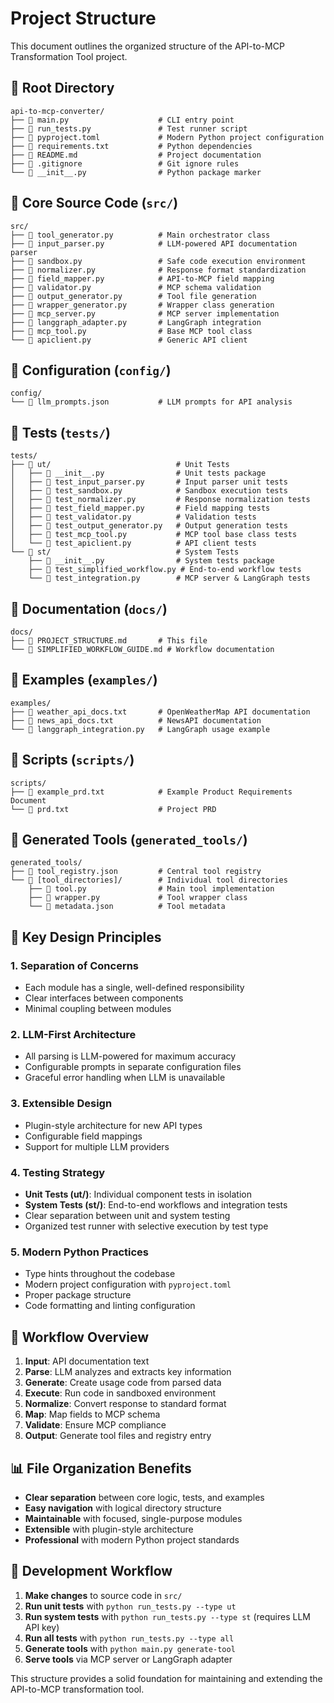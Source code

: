 # Project Structure

This document outlines the organized structure of the API-to-MCP Transformation Tool project.

## 📁 Root Directory

```
api-to-mcp-converter/
├── 📄 main.py                    # CLI entry point
├── 📄 run_tests.py               # Test runner script
├── 📄 pyproject.toml             # Modern Python project configuration
├── 📄 requirements.txt           # Python dependencies
├── 📄 README.md                  # Project documentation
├── 📄 .gitignore                 # Git ignore rules
└── 📄 __init__.py                # Python package marker
```

## 📁 Core Source Code (`src/`)

```
src/
├── 📄 tool_generator.py          # Main orchestrator class
├── 📄 input_parser.py            # LLM-powered API documentation parser
├── 📄 sandbox.py                 # Safe code execution environment
├── 📄 normalizer.py              # Response format standardization
├── 📄 field_mapper.py            # API-to-MCP field mapping
├── 📄 validator.py               # MCP schema validation
├── 📄 output_generator.py        # Tool file generation
├── 📄 wrapper_generator.py       # Wrapper class generation
├── 📄 mcp_server.py              # MCP server implementation
├── 📄 langgraph_adapter.py       # LangGraph integration
├── 📄 mcp_tool.py                # Base MCP tool class
└── 📄 apiclient.py               # Generic API client
```

## 📁 Configuration (`config/`)

```
config/
└── 📄 llm_prompts.json           # LLM prompts for API analysis
```

## 📁 Tests (`tests/`)

```
tests/
├── 📁 ut/                            # Unit Tests
│   ├── 📄 __init__.py                # Unit tests package
│   ├── 📄 test_input_parser.py       # Input parser unit tests
│   ├── 📄 test_sandbox.py            # Sandbox execution tests
│   ├── 📄 test_normalizer.py         # Response normalization tests
│   ├── 📄 test_field_mapper.py       # Field mapping tests
│   ├── 📄 test_validator.py          # Validation tests
│   ├── 📄 test_output_generator.py   # Output generation tests
│   ├── 📄 test_mcp_tool.py           # MCP tool base class tests
│   └── 📄 test_apiclient.py          # API client tests
└── 📁 st/                            # System Tests
    ├── 📄 __init__.py                # System tests package
    ├── 📄 test_simplified_workflow.py # End-to-end workflow tests
    └── 📄 test_integration.py        # MCP server & LangGraph tests
```

## 📁 Documentation (`docs/`)

```
docs/
├── 📄 PROJECT_STRUCTURE.md       # This file
└── 📄 SIMPLIFIED_WORKFLOW_GUIDE.md # Workflow documentation
```

## 📁 Examples (`examples/`)

```
examples/
├── 📄 weather_api_docs.txt       # OpenWeatherMap API documentation
├── 📄 news_api_docs.txt          # NewsAPI documentation
└── 📄 langgraph_integration.py   # LangGraph usage example
```

## 📁 Scripts (`scripts/`)

```
scripts/
├── 📄 example_prd.txt            # Example Product Requirements Document
└── 📄 prd.txt                    # Project PRD
```

## 📁 Generated Tools (`generated_tools/`)

```
generated_tools/
├── 📄 tool_registry.json         # Central tool registry
└── 📁 [tool_directories]/        # Individual tool directories
    ├── 📄 tool.py                # Main tool implementation
    ├── 📄 wrapper.py             # Tool wrapper class
    └── 📄 metadata.json          # Tool metadata
```

## 🔧 Key Design Principles

### 1. **Separation of Concerns**
- Each module has a single, well-defined responsibility
- Clear interfaces between components
- Minimal coupling between modules

### 2. **LLM-First Architecture**
- All parsing is LLM-powered for maximum accuracy
- Configurable prompts in separate configuration files
- Graceful error handling when LLM is unavailable

### 3. **Extensible Design**
- Plugin-style architecture for new API types
- Configurable field mappings
- Support for multiple LLM providers

### 4. **Testing Strategy**
- **Unit Tests (ut/)**: Individual component tests in isolation
- **System Tests (st/)**: End-to-end workflows and integration tests
- Clear separation between unit and system testing
- Organized test runner with selective execution by test type

### 5. **Modern Python Practices**
- Type hints throughout the codebase
- Modern project configuration with `pyproject.toml`
- Proper package structure
- Code formatting and linting configuration

## 🚀 Workflow Overview

1. **Input**: API documentation text
2. **Parse**: LLM analyzes and extracts key information
3. **Generate**: Create usage code from parsed data
4. **Execute**: Run code in sandboxed environment
5. **Normalize**: Convert response to standard format
6. **Map**: Map fields to MCP schema
7. **Validate**: Ensure MCP compliance
8. **Output**: Generate tool files and registry entry

## 📊 File Organization Benefits

- **Clear separation** between core logic, tests, and examples
- **Easy navigation** with logical directory structure
- **Maintainable** with focused, single-purpose modules
- **Extensible** with plugin-style architecture
- **Professional** with modern Python project standards

## 🔄 Development Workflow

1. **Make changes** to source code in `src/`
2. **Run unit tests** with `python run_tests.py --type ut`
3. **Run system tests** with `python run_tests.py --type st` (requires LLM API key)
4. **Run all tests** with `python run_tests.py --type all`
5. **Generate tools** with `python main.py generate-tool`
6. **Serve tools** via MCP server or LangGraph adapter

This structure provides a solid foundation for maintaining and extending the API-to-MCP transformation tool. 